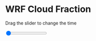 <h1>WRF  Cloud Fraction </h1>
<p>Drag the slider to change the time</p>

<div class="slidecontainer">
<input oninput='setImage(this)' class="slider" type="range" min="0" max="5" value="0" step="1" />
<img id='img'/>
</div>

<script>
var img = document.getElementById('img');
var img_array = ['/assets/images/wrf/cf_wrfout_d01_2020-07-19_12:00:00.png',
'/assets/images/wrf/cf_wrfout_d01_2020-07-19_13:00:00.png',
'/assets/images/wrf/cf_wrfout_d01_2020-07-19_14:00:00.png',
'/assets/images/wrf/cf_wrfout_d01_2020-07-19_15:00:00.png',
'/assets/images/wrf/cf_wrfout_d01_2020-07-19_16:00:00.png',];
function setImage(obj)
{
        var value = obj.value;
        img.src = img_array[value];

}
</script>
